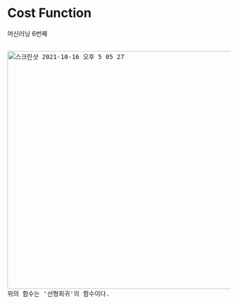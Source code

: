 # Cost Function
머신러닝 6번째
<pre>

<img width="537" alt="스크린샷 2021-10-16 오후 5 05 27" src="https://user-images.githubusercontent.com/63940620/137579793-c35e70de-02ce-48d5-9feb-0caaea979fff.png">
위의 함수는 '선형회귀'의 함수이다.
</pre>

